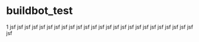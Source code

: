 # buildbot_test
1
jsf
jsf
jsf
jsf
jsf
jsf
jsf
jsf
jsf
jsf
jsf
jsf
jsf
jsf
jsf
jsf
jsf
jsf
jsf
jsf
jsf
jsf
jsf
jsf
jsf
jsf
